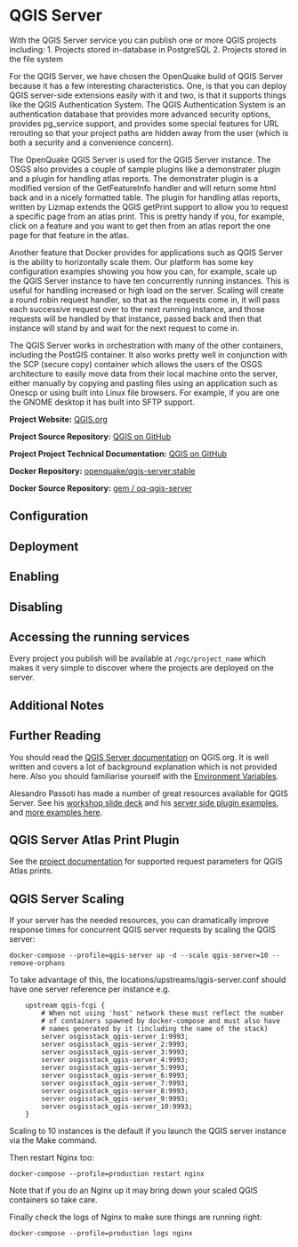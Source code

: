 # QGIS Server

With the QGIS Server service you can publish one or more QGIS projects including:
    1. Projects stored in-database in PostgreSQL
    2. Projects stored in the file system

For the QGIS Server, we have chosen the OpenQuake build of QGIS Server because it has a few interesting characteristics. One, is that you can deploy QGIS server-side extensions easily with it and two, is that it supports things like the QGIS Authentication System. The QGIS Authentication System is an authentication database that provides more advanced security options, provides pg_service support, and provides some special features for URL rerouting so that your project paths are hidden away from the user (which is both a security and a convenience concern).  

The OpenQuake QGIS Server is used for the QGIS Server instance. The OSGS also provides a couple of sample plugins like a demonstrater plugin and a plugin for handling atlas reports. The demonstrater plugin is a modified version of the GetFeatureInfo handler and will return some html back and in a nicely formatted table. The plugin for handling atlas reports, written by Lizmap extends the QGIS getPrint support to allow you to request a specific page from an atlas print. This is pretty handy if you, for example, click on a feature and you want to get then from an atlas report the one page for that feature in the atlas.

Another feature that Docker provides for applications such as QGIS Server is the ability to horizontally scale them. Our platform has some key configuration examples showing you how you can, for example, scale up the QGIS Server instance to have ten concurrently running instances. This is useful for handling increased or high load on the server. Scaling will create a round robin request handler, so that as the requests come in, it will pass each successive request over to the next running instance, and those requests will be handled by that instance, passed back and then that instance will stand by and wait for the next request to come in.

The QGIS Server works in orchestration with many of the other containers, including the PostGIS container. It also works pretty well in conjunction with the SCP (secure copy) container which allows the users of the OSGS architecture to easily move data from their local machine onto the server, either manually by copying and pasting files using an application such as Onescp or using built into Linux file browsers. For example, if you are one the GNOME desktop it has built into SFTP support.

**Project Website:** [QGIS.org](https://qgis.org)

**Project Source Repository:** [QGIS on GitHub](https://github.com/qgis/qgis)

**Project Project Technical Documentation:** [QGIS on GitHub](https://docs.qgis.org/3.16/en/docs/server_manual/index.html)

**Docker Repository:** [openquake/qgis-server:stable](https://hub.docker.com/r/openquake/qgis-server)

**Docker Source Repository:** [gem / oq-qgis-server](https://github.com/gem/oq-qgis-server) 

## Configuration

## Deployment

## Enabling

## Disabling

## Accessing the running services

Every project you publish will be available at ```/ogc/project_name``` which makes it very simple to discover where the projects are deployed on the server.

## Additional Notes



## Further Reading

You should read the [QGIS Server documentation](https://docs.qgis.org/3.16/en/docs/server_manual/getting_started.html#) on QGIS.org. It is well written and covers a lot of background explanation which is not provided here. Also you should familiarise yourself with the [Environment Variables](https://docs.qgis.org/3.16/en/docs/server_manual/config.html#environment-variables).

Alesandro Passoti has made a number of great resources available for QGIS Server. See his [workshop slide deck](http://www.itopen.it/bulk/FOSS4G-IT-2020/#/presentation-title) and his [server side plugin examples](https://github.com/elpaso/qgis3-server-vagrant/tree/master/resources/web/plugins), and [more examples here](https://github.com/elpaso/qgis-helloserver).

## QGIS Server Atlas Print Plugin

See the [project documentation](https://github.com/3liz/qgis-atlasprint/blob/master/atlasprint/README.md#api) for supported request parameters for QGIS Atlas prints.

## QGIS Server Scaling

If your server has the needed resources, you can dramatically improve response times for concurrent
QGIS server requests by scaling the QGIS server:

```
docker-compose --profile=qgis-server up -d --scale qgis-server=10 --remove-orphans

```



To take advantage of this, the locations/upstreams/qgis-server.conf should have one 
server reference per instance e.g.

```
    upstream qgis-fcgi {
        # When not using 'host' network these must reflect the number
        # of containers spawned by docker-compose and must also have
        # names generated by it (including the name of the stack)
        server osgisstack_qgis-server_1:9993;
        server osgisstack_qgis-server_2:9993;
        server osgisstack_qgis-server_3:9993;
        server osgisstack_qgis-server_4:9993;
        server osgisstack_qgis-server_5:9993;
        server osgisstack_qgis-server_6:9993;
        server osgisstack_qgis-server_7:9993;
        server osgisstack_qgis-server_8:9993;
        server osgisstack_qgis-server_9:9993;
        server osgisstack_qgis-server_10:9993;
    }
```


<div class="admonition note">
Scaling to 10 instances is the default if you launch the QGIS server instance via the Make command.
</div>

Then restart Nginx too:

```
docker-compose --profile=production restart nginx

```

Note that if you do an Nginx up it may bring down your scaled QGIS containers so take care.

Finally check the logs of Nginx to make sure things are running right:

```
docker-compose --profile=production logs nginx
```


